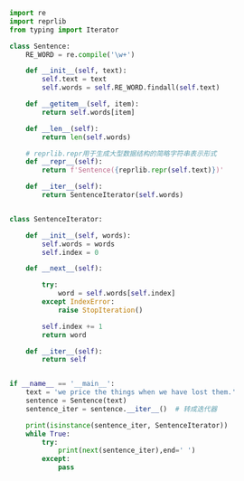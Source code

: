 
<BlogInfo title="3.典型的迭代器" author="白日梦想猿" pv=0 read_times=0 pre_cost_time=0分59秒 category="可迭代对象_迭代器和生成器" tag_list="['可迭代对象_迭代器和生成器']" create_time="2022.04.16 16:06:42" update_time="2022.04.17 16:49:20" />

```python
import re
import reprlib
from typing import Iterator

class Sentence:
    RE_WORD = re.compile('\w+')

    def __init__(self, text):
        self.text = text
        self.words = self.RE_WORD.findall(self.text)

    def __getitem__(self, item):
        return self.words[item]

    def __len__(self):
        return len(self.words)

    # reprlib.repr用于生成大型数据结构的简略字符串表示形式
    def __repr__(self):
        return f'Sentence({reprlib.repr(self.text)})'

    def __iter__(self):
        return SentenceIterator(self.words)


class SentenceIterator:

    def __init__(self, words):
        self.words = words
        self.index = 0

    def __next__(self):

        try:
            word = self.words[self.index]
        except IndexError:
            raise StopIteration()

        self.index += 1
        return word

    def __iter__(self):
        return self


if __name__ == '__main__':
    text = 'we price the things when we have lost them.'
    sentence = Sentence(text)
    sentence_iter = sentence.__iter__()  # 转成迭代器

    print(isinstance(sentence_iter, SentenceIterator))
    while True:
        try:
            print(next(sentence_iter),end=' ')
        except:
            pass

```
